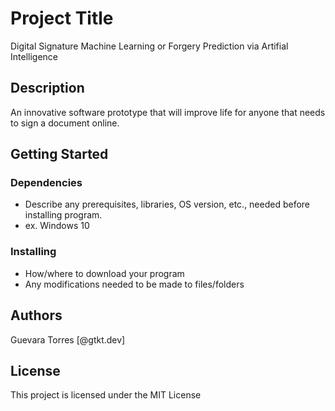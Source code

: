# Project Title

Digital Signature Machine Learning or Forgery Prediction via Artifial Intelligence

## Description

An innovative software prototype that will improve life for anyone that needs to sign a document online.

## Getting Started

### Dependencies

* Describe any prerequisites, libraries, OS version, etc., needed before installing program.
* ex. Windows 10

### Installing

* How/where to download your program
* Any modifications needed to be made to files/folders

## Authors
Guevara Torres
[@gtkt.dev]

## License

This project is licensed under the MIT License
